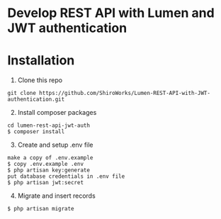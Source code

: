# Develop REST API with Lumen and JWT authentication

# Installation

1. Clone this repo

```
git clone https://github.com/ShiroWorks/Lumen-REST-API-with-JWT-authentication.git
```

2. Install composer packages

```
cd lumen-rest-api-jwt-auth
$ composer install
```

3. Create and setup .env file

```
make a copy of .env.example
$ copy .env.example .env
$ php artisan key:generate
put database credentials in .env file
$ php artisan jwt:secret
```

4. Migrate and insert records

```
$ php artisan migrate
```
